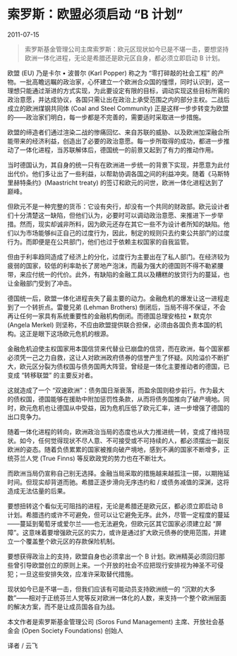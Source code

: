 # 索罗斯：欧盟必须启动 “B 计划”

2011-07-15

> 索罗斯基金管理公司主席索罗斯：欧元区现状如今已是不堪一击，要想坚持欧洲一体化进程，无论是希腊还是欧元区自身，都必须立即启动 B 计划。
>

欧盟 (EU) 乃是卡尔 • 波普尔 (Karl Popper) 称之为 “零打碎敲的社会工程” 的产物。一批高瞻远瞩的政治家，心怀建立一个欧洲合众国的憧憬，同时认识到，这一理想只能通过渐进的方式实现，为此要设定有限的目标，调动实现这些目标所需的政治意愿，并达成协议，各国只需让出在政治上承受范围之内的部分主权。二战后成立的欧洲煤钢共同体 (Coal and Steel Community) 正是这样一步步转变为欧盟的——政治家们明白，每一步都是不完善的，需要适时采取进一步措施。

欧盟的缔造者们通过渲染二战的惨痛回忆、来自苏联的威胁、以及欧洲加深融合所能带来的经济利益，创造出了必要的政治意愿。每一步所取得的成功，都进一步推动了一体化进程，当苏联解体后，德国统一的前景又起到了有力的推动作用。

当时德国认为，其自身的统一只有在欧洲进一步统一的背景下实现，并愿意为此付出代价。他们多让出了一些利益，以帮助协调各国之间的利益冲突。随着《马斯特里赫特条约》(Maastricht treaty) 的签订和欧元的问世，欧洲一体化进程达到了巅峰。

但欧元不是一种完整的货币：它设有央行，却没有一个共同的财政部。欧元设计者们十分清楚这一缺陷，但他们认为，必要时可以调动政治意愿、来推进下一步举措。然而，现实却诚非所料，因为欧元还存在其它一些不为设计者所知的缺陷。他们以为市场能够纠正自己的过度行为，因此，制定的规则只去约束公共部门的过度行为。而即便是在公共部门，他们也过于依赖主权国家的自我监管。

但由于利率趋同造成了经济上的分化，过度行为主要出在了私人部门。在经济较为疲弱的国家，较低的利率助长了房地产泡沫，而最为强大的德国则不得不勒紧腰带，来应付统一的代价。此外，有缺陷的金融工具以及糟糕的放贷行为的蔓延，也让金融部门受到了冲击。

德国统一后，欧盟一体化进程丧失了最主要的动力。金融危机的爆发让这一进程走到了一个转折点。雷曼兄弟 (Lehman Brothers) 倒闭后，当局不得不保证，不会再让任何一家具有系统重要性的金融机构倒闭。而德国总理安格拉 • 默克尔 (Angela Merkel) 则坚称，不应由欧盟提供联合担保，必须由各国负责本国的机构。这正是眼下这场欧元危机的根源。

金融危机迫使主权国家用本国信贷来代替业已崩盘的信贷，而在欧洲，每个国家都必须凭一己之力自救，这让人对欧洲政府债券的信誉产生了怀疑。风险溢价不断扩大，欧元区分裂为债权国与债务国两大阵营。曾经是一体化主要推动者的德国，已变成 “转移联盟” 的主要反对者。

这就造成了一个 “双速欧洲”：债务国日渐衰落，而盈余国则稳步前行。作为最大的债权国，德国能够在援助中附加惩罚性条款，从而将债务国推向了破产境地。同时，欧元危机也让德国从中受益，因为危机压低了欧元汇率，进一步增强了德国的出口竞争力。

随着一体化进程的转向，欧洲政治当局的态度也从大力推进统一转，变成了维持现状。如今，任何觉得现状不尽人意、不可接受或不可持续的人，都必须摆出一副反欧洲的姿态。随着负债累累的国家被推向破产境地，感到不满的国家不断增多，正统芬兰人党 (True Finns) 等反欧政党的势力也在不断壮大。

而欧洲当局仍宣称自己别无选择。金融当局采取的措施越来越孤注一掷，以期拖延时间。但现实却背道而驰。希腊正逐步滑向无序违约和 / 或债务减值的深渊，这将造成无法估量的后果。

要想扭转这个看似无可阻挡的进程，无论是希腊还是欧元区，都必须立即启动 B 计划。希腊违约或许不可避免，但可以让它避免无序。此外，尽管一定程度的蔓延——蔓延到葡萄牙或爱尔兰——也无法避免，但欧元区其它国家必须建立起 “屏障”。这意味着要增强欧元区的实力，或许是通过扩大欧元债券的使用范围，并建立一个覆盖整个欧元区的存款保险机制。

要想获得政治上的支持，欧盟自身也必须拿出一个 B 计划。欧洲精英必须回归那些曾引导欧盟创立的原则上来。一个开放的社会不应把现行安排视为神圣不可侵犯；一旦这些安排失效，应准许采取替代措施。

现状如今已是不堪一击，但我们应该有可能动员支持欧洲统一的 “沉默的大多数”——相对于正统芬兰人党等反对欧洲一体化的人数，来支持一个整个欧洲层面的解决方案，而不是让成员国各自为战。

本文作者是索罗斯基金管理公司 (Soros Fund Management) 主席、开放社会基金会 (Open Society Foundations) 创始人

译者 / 云飞
